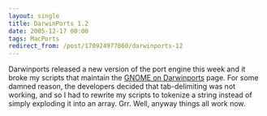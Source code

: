 ```yaml
---
layout: single
title: DarwinPorts 1.2
date: 2005-12-17 00:00
tags: MacPorts
redirect_from: /post/170924977860/darwinports-12
---
```

Darwinports released a new version of the port engine this week and it broke my scripts that maintain the [GNOME on Darwinports](http://homepage.mac.com/rhwood/gnome/darwinports.html) page. For some damned reason, the developers decided that tab-delimiting was not working, and so I had to rewrite my scripts to tokenize a string instead of simply exploding it into an array. Grr. Well, anyway things all work now.
